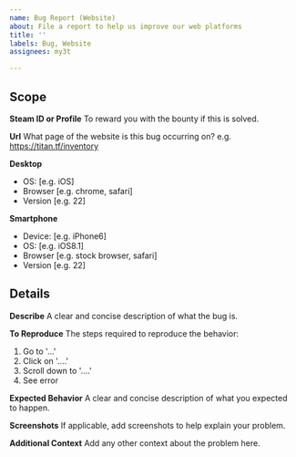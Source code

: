 ```yaml
---
name: Bug Report (Website)
about: File a report to help us improve our web platforms
title: ''
labels: Bug, Website
assignees: my3t

---
```


## Scope

**Steam ID or Profile**
To reward you with the bounty if this is solved.

**Url**
What page of the website is this bug occurring on?
e.g. https://titan.tf/inventory

**Desktop**
 - OS: [e.g. iOS]
 - Browser [e.g. chrome, safari]
 - Version [e.g. 22]

**Smartphone**
 - Device: [e.g. iPhone6]
 - OS: [e.g. iOS8.1]
 - Browser [e.g. stock browser, safari]
 - Version [e.g. 22]

## Details

**Describe**
A clear and concise description of what the bug is.

**To Reproduce**
The steps required to reproduce the behavior:
1. Go to '...'
2. Click on '....'
3. Scroll down to '....'
4. See error

**Expected Behavior**
A clear and concise description of what you expected to happen.

**Screenshots**
If applicable, add screenshots to help explain your problem.

**Additional Context**
Add any other context about the problem here.
